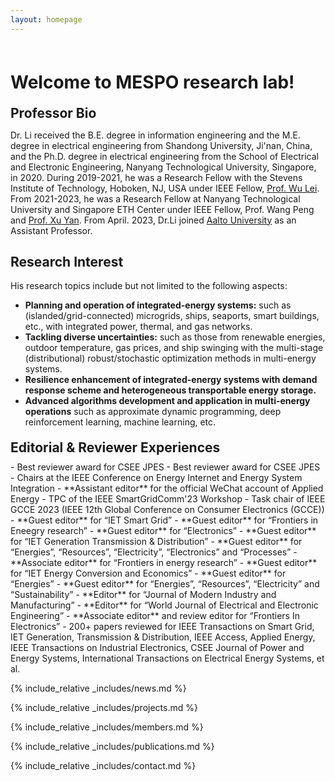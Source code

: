 ```yaml
---
layout: homepage
---
```


<h1 id="about-me"></h1>

<h1 style="margin: 60px 0px 10px;">Welcome to MESPO research lab!</h1>

<h2 style="margin: 20px 0px 10px;">Professor Bio</h2>

<!-- I am currently a Physics Ph.D. candidate at [Spin-Ion Technologies](https://www.spin-ion.com/) and [Université Paris-Saclay](https://www.universite-paris-saclay.fr/), working under the mentorship of Dr. [Ravelosona dafiné](https://www.spin-ion.com/about-us/), the director of research [CNRS](https://www.cnrs.fr/fr) and CTO of [Spin-Ion Technologies](https://www.spin-ion.com/). My research involves magnetoelectric ("ME") materials for energy-efficient information technology and "ME" materials for data security in information technology using Multiferroics/Magneto-ionics/Surface charging, with a special focus on the boosting magneto-ionic effect using ion irradiation and implantation. -->
Dr. Li received the B.E. degree in information engineering and the M.E. degree in electrical engineering from Shandong University, Ji'nan, China, and the Ph.D. degree in electrical engineering from the School of Electrical and Electronic Engineering, Nanyang Technological University, Singapore, in 2020. During 2019-2021, he was a Research Fellow with the Stevens Institute of Technology, Hoboken, NJ, USA under IEEE Fellow, [Prof. Wu Lei](https://www.stevens.edu/profile/lwu11). From 2021-2023, he was a Research Fellow at Nanyang Technological University and Singapore ETH Center under IEEE Fellow, Prof. Wang Peng and [Prof. Xu Yan](https://eexuyan.github.io/soda/index.html). From April. 2023, Dr.Li joined [Aalto University](https://www.aalto.fi/en) as an Assistant Professor.
## Research Interest
His research topics include but not limited to the following aspects:
- **Planning and operation of integrated-energy systems:** such as (islanded/grid-connected) microgrids, ships, seaports, smart buildings, etc., with integrated power, thermal, and gas networks.
- **Tackling diverse uncertainties:** such as those from renewable energies, outdoor temperature, gas prices, and ship swinging with the multi-stage (distributional) robust/stochastic optimization methods in multi-energy systems.
- **Resilience enhancement of integrated-energy systems with demand response scheme and heterogeneous transportable energy storage.** 
- **Advanced algorithms development and application in multi-energy operations** such as approximate dynamic programming, deep reinforcement learning, machine learning, etc.
<h2 style="margin: 20px 0px 10px;">Editorial & Reviewer Experiences</h2>
- Best reviewer award for CSEE JPES
- Best reviewer award for CSEE JPES     
- Chairs at the IEEE Conference on Energy Internet and Energy System Integration
- **Assistant editor** for the official WeChat account of Applied Energy 
- TPC of the IEEE SmartGridComm'23 Workshop
- Task chair of IEEE GCCE 2023 (IEEE 12th Global Conference on Consumer Electronics (GCCE))
- **Guest editor** for “IET Smart Grid”
- **Guest editor** for “Frontiers in Eneegry research”
- **Guest editor** for “Electronics”     
- **Guest editor** for “IET Generation Transmission & Distribution”     
- **Guest editor** for “Energies”, “Resources”, “Electricity”, “Electronics” and “Processes”
- **Associate editor** for “Frontiers in energy research”
- **Guest editor** for “IET Energy Conversion and Economics”
- **Guest editor** for “Energies”
- **Guest editor** for “Energies”, “Resources”, “Electricity” and “Sustainability” 
- **Editor** for “Journal of Modern Industry and Manufacturing” 
- **Editor** for “World Journal of Electrical and Electronic Engineering”
- **Associate editor** and review editor for “Frontiers In Electronics”
- 200+ papers reviewed for IEEE Transactions on Smart Grid, IET Generation, Transmission & Distribution, IEEE Access, Applied Energy, IEEE Transactions on Industrial Electronics, CSEE Journal of Power and Energy Systems, International Transactions on Electrical Energy Systems, et al.

{% include_relative _includes/news.md %}

{% include_relative _includes/projects.md %}

{% include_relative _includes/members.md %}

{% include_relative _includes/publications.md %}

<!-- {% include_relative _includes/conference.md %} -->

{% include_relative _includes/contact.md %}
<!-- <strong style="color:#e74d3c; font-weight:600"><strong style="color:#e74d3c; font-weight:600">I am currently on the 2023-2024 academic job market, looking for faculty positions in CS, CSE, ECE, IEOR, etc., related to Artificial Intelligence, Computer Vision, and Machine Learning. Please feel free to contact me if you are interested. I am also happy to give talks on my research in related seminars.</strong></strong> -->


<!-- 
{% include_relative _includes/publications.md %}

{% include_relative _includes/teaching.md %}

{% include_relative _includes/talks.md %}

{% include_relative _includes/services.md %}


 -->
